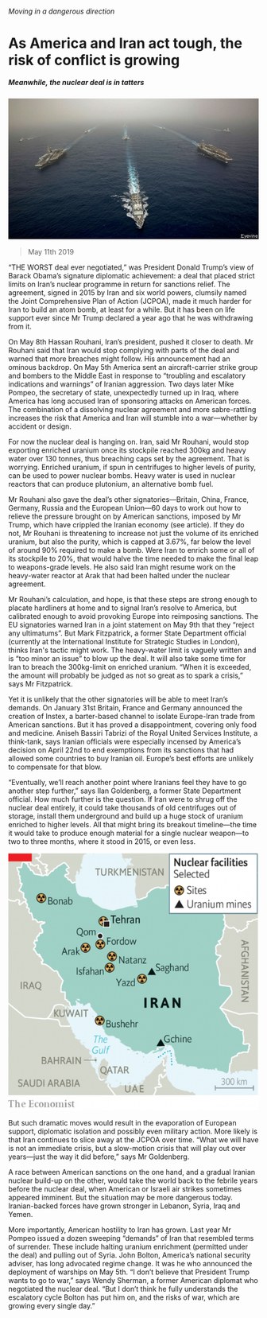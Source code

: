 ###### Moving in a dangerous direction

# As America and Iran act tough, the risk of conflict is growing 

##### Meanwhile, the nuclear deal is in tatters 

![image](images/20190511_MAP005_0.jpg) 

> May 11th 2019 

“THE WORST deal ever negotiated,” was President Donald Trump’s view of Barack Obama’s signature diplomatic achievement: a deal that placed strict limits on Iran’s nuclear programme in return for sanctions relief. The agreement, signed in 2015 by Iran and six world powers, clumsily named the Joint Comprehensive Plan of Action (JCPOA), made it much harder for Iran to build an atom bomb, at least for a while. But it has been on life support ever since Mr Trump declared a year ago that he was withdrawing from it. 

On May 8th Hassan Rouhani, Iran’s president, pushed it closer to death. Mr Rouhani said that Iran would stop complying with parts of the deal and warned that more breaches might follow. His announcement had an ominous backdrop. On May 5th America sent an aircraft-carrier strike group and bombers to the Middle East in response to “troubling and escalatory indications and warnings” of Iranian aggression. Two days later Mike Pompeo, the secretary of state, unexpectedly turned up in Iraq, where America has long accused Iran of sponsoring attacks on American forces. The combination of a dissolving nuclear agreement and more sabre-rattling increases the risk that America and Iran will stumble into a war—whether by accident or design. 

For now the nuclear deal is hanging on. Iran, said Mr Rouhani, would stop exporting enriched uranium once its stockpile reached 300kg and heavy water over 130 tonnes, thus breaching caps set by the agreement. That is worrying. Enriched uranium, if spun in centrifuges to higher levels of purity, can be used to power nuclear bombs. Heavy water is used in nuclear reactors that can produce plutonium, an alternative bomb fuel. 

Mr Rouhani also gave the deal’s other signatories—Britain, China, France, Germany, Russia and the European Union—60 days to work out how to relieve the pressure brought on by American sanctions, imposed by Mr Trump, which have crippled the Iranian economy (see article). If they do not, Mr Rouhani is threatening to increase not just the volume of its enriched uranium, but also the purity, which is capped at 3.67%, far below the level of around 90% required to make a bomb. Were Iran to enrich some or all of its stockpile to 20%, that would halve the time needed to make the final leap to weapons-grade levels. He also said Iran might resume work on the heavy-water reactor at Arak that had been halted under the nuclear agreement. 

Mr Rouhani’s calculation, and hope, is that these steps are strong enough to placate hardliners at home and to signal Iran’s resolve to America, but calibrated enough to avoid provoking Europe into reimposing sanctions. The EU signatories warned Iran in a joint statement on May 9th that they “reject any ultimatums”. But Mark Fitzpatrick, a former State Department official (currently at the International Institute for Strategic Studies in London), thinks Iran's tactic might work. The heavy-water limit is vaguely written and is “too minor an issue” to blow up the deal. It will also take some time for Iran to breach the 300kg-limit on enriched uranium. “When it is exceeded, the amount will probably be judged as not so great as to spark a crisis,” says Mr Fitzpatrick. 

Yet it is unlikely that the other signatories will be able to meet Iran’s demands. On January 31st Britain, France and Germany announced the creation of Instex, a barter-based channel to isolate Europe-Iran trade from American sanctions. But it has proved a disappointment, covering only food and medicine. Aniseh Bassiri Tabrizi of the Royal United Services Institute, a think-tank, says Iranian officials were especially incensed by America’s decision on April 22nd to end exemptions from its sanctions that had allowed some countries to buy Iranian oil. Europe’s best efforts are unlikely to compensate for that blow. 

“Eventually, we’ll reach another point where Iranians feel they have to go another step further,” says Ilan Goldenberg, a former State Department official. How much further is the question. If Iran were to shrug off the nuclear deal entirely, it could take thousands of old centrifuges out of storage, install them underground and build up a huge stock of uranium enriched to higher levels. All that might bring its breakout timeline—the time it would take to produce enough material for a single nuclear weapon—to two to three months, where it stood in 2015, or even less. 

![image](images/20190511_MAM984.png) 

But such dramatic moves would result in the evaporation of European support, diplomatic isolation and possibly even military action. More likely is that Iran continues to slice away at the JCPOA over time. “What we will have is not an immediate crisis, but a slow-motion crisis that will play out over years—just the way it did before,” says Mr Goldenberg. 

A race between American sanctions on the one hand, and a gradual Iranian nuclear build-up on the other, would take the world back to the febrile years before the nuclear deal, when American or Israeli air strikes sometimes appeared imminent. But the situation may be more dangerous today. Iranian-backed forces have grown stronger in Lebanon, Syria, Iraq and Yemen. 

More importantly, American hostility to Iran has grown. Last year Mr Pompeo issued a dozen sweeping “demands” of Iran that resembled terms of surrender. These include halting uranium enrichment (permitted under the deal) and pulling out of Syria. John Bolton, America’s national security adviser, has long advocated regime change. It was he who announced the deployment of warships on May 5th. “I don’t believe that President Trump wants to go to war,” says Wendy Sherman, a former American diplomat who negotiated the nuclear deal. “But I don’t think he fully understands the escalatory cycle Bolton has put him on, and the risks of war, which are growing every single day.” 

